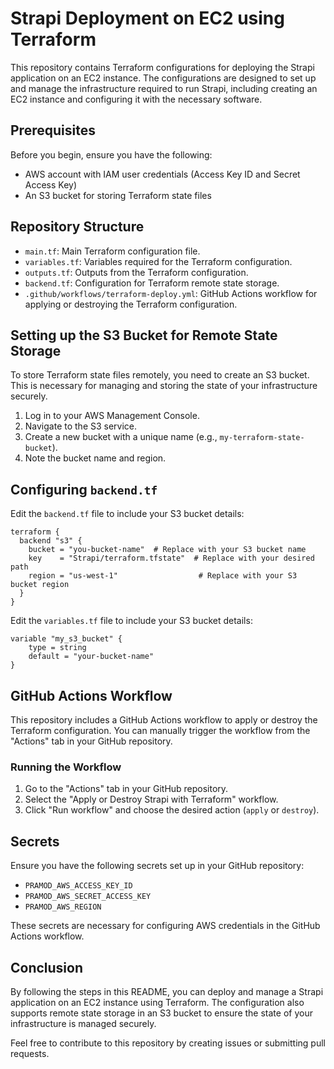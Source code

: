 # Strapi Deployment on EC2 using Terraform

This repository contains Terraform configurations for deploying the Strapi application on an EC2 instance. The configurations are designed to set up and manage the infrastructure required to run Strapi, including creating an EC2 instance and configuring it with the necessary software.

## Prerequisites

Before you begin, ensure you have the following:

- AWS account with IAM user credentials (Access Key ID and Secret Access Key)
- An S3 bucket for storing Terraform state files

## Repository Structure

- `main.tf`: Main Terraform configuration file.
- `variables.tf`: Variables required for the Terraform configuration.
- `outputs.tf`: Outputs from the Terraform configuration.
- `backend.tf`: Configuration for Terraform remote state storage.
- `.github/workflows/terraform-deploy.yml`: GitHub Actions workflow for applying or destroying the Terraform configuration.

## Setting up the S3 Bucket for Remote State Storage

To store Terraform state files remotely, you need to create an S3 bucket. This is necessary for managing and storing the state of your infrastructure securely.

1. Log in to your AWS Management Console.
2. Navigate to the S3 service.
3. Create a new bucket with a unique name (e.g., `my-terraform-state-bucket`).
4. Note the bucket name and region.

## Configuring `backend.tf`

Edit the `backend.tf` file to include your S3 bucket details:

```hcl
terraform {
  backend "s3" {
    bucket = "you-bucket-name"  # Replace with your S3 bucket name
    key    = "Strapi/terraform.tfstate"  # Replace with your desired path
    region = "us-west-1"                  # Replace with your S3 bucket region
  }
}
```
Edit the `variables.tf` file to include your S3 bucket details:

```hcl
variable "my_s3_bucket" {
    type = string
    default = "your-bucket-name"
}
```
## GitHub Actions Workflow

This repository includes a GitHub Actions workflow to apply or destroy the Terraform configuration. You can manually trigger the workflow from the "Actions" tab in your GitHub repository.

### Running the Workflow

1. Go to the "Actions" tab in your GitHub repository.
2. Select the "Apply or Destroy Strapi with Terraform" workflow.
3. Click "Run workflow" and choose the desired action (`apply` or `destroy`).

## Secrets

Ensure you have the following secrets set up in your GitHub repository:

- `PRAMOD_AWS_ACCESS_KEY_ID`
- `PRAMOD_AWS_SECRET_ACCESS_KEY`
- `PRAMOD_AWS_REGION`

These secrets are necessary for configuring AWS credentials in the GitHub Actions workflow.

## Conclusion

By following the steps in this README, you can deploy and manage a Strapi application on an EC2 instance using Terraform. The configuration also supports remote state storage in an S3 bucket to ensure the state of your infrastructure is managed securely.

Feel free to contribute to this repository by creating issues or submitting pull requests.
